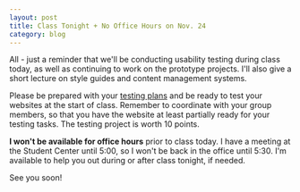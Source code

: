 ```yaml
---
layout: post
title: Class Tonight + No Office Hours on Nov. 24
category: blog
---
```


All - just a reminder that we'll be conducting usability testing during class today, as well as continuing to work on the prototype projects.  I'll also give a short lecture on style guides and content management systems.  

Please be prepared with your [testing plans](http://www.rwdkent.com/class/assignments/testing/) and be ready to test your websites at the start of class.  Remember to coordinate with your group members, so that you have the website at least partially ready for your testing tasks.  The testing project is worth 10 points.  

**I won't be available for office hours** prior to class today.  I have a meeting at the Student Center until 5:00, so I won't be back in the office until 5:30.  I'm available to help you out during or after class tonight, if needed.

See you soon!


